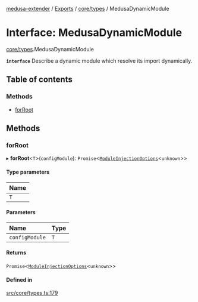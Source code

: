 [medusa-extender](../README.md) / [Exports](../modules.md) / [core/types](../modules/core_types.md) / MedusaDynamicModule

# Interface: MedusaDynamicModule

[core/types](../modules/core_types.md).MedusaDynamicModule

**`interface`**
Describe a dynamic module which resolve its import dynamically.

## Table of contents

### Methods

- [forRoot](core_types.MedusaDynamicModule.md#forroot)

## Methods

### forRoot

▸ **forRoot**<`T`\>(`configModule`): `Promise`<[`ModuleInjectionOptions`](../modules/core_types.md#moduleinjectionoptions)<`unknown`\>\>

#### Type parameters

| Name |
| :------ |
| `T` |

#### Parameters

| Name | Type |
| :------ | :------ |
| `configModule` | `T` |

#### Returns

`Promise`<[`ModuleInjectionOptions`](../modules/core_types.md#moduleinjectionoptions)<`unknown`\>\>

#### Defined in

[src/core/types.ts:179](https://github.com/adrien2p/medusa-extender/blob/2db47f5/src/core/types.ts#L179)
